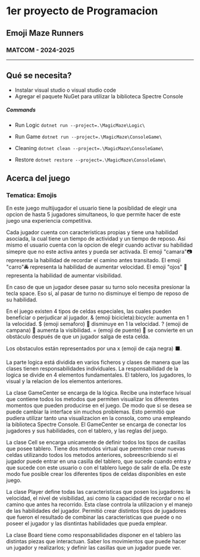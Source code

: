 # 1er proyecto de Programacion
## Emoji Maze Runners
### MATCOM - 2024-2025

---------------------------------
## Qué se necesita?
- Instalar visual studio o visual studio code
- Agregar el paquete NuGet para utilizar la biblioteca Spectre Console


##### Commands

* Run Logic `dotnet run --project=.\MagicMaze\Logic\`
* Run Game `dotnet run --project=.\MagicMaze\ConsoleGame\`


* Cleaning `dotnet clean --project=.\MagicMaze\ConsoleGame\ `
* Restore `dotnet restore --project=.\MagicMaze\ConsoleGame\ `


## Acerca del juego
### Tematica: Emojis
En este juego multijugador el usuario tiene la posiblidad de elegir una opcion de hasta 5 jugadores simultaneos, lo que permite hacer de este juego una experiencia competitiva.


Cada jugador cuenta con caracteristicas propias y tiene una habilidad asociada, la cual tiene un tiempo de actividad y un tiempo de reposo. Asi mismo el usuario cuenta con la opcion de elegir cuando activar su habilidad simepre que no este activa antes y pueda ser activada. 
El emoji "camara":camera: representa la habilidad de recordar el camino antes transitado.
El emoji "carro":oncoming_police_car: representa la habilidad de aumentar velocidad.
El emoji "ojos" :eyes: representa la habilidad de aumentar visibilidad.


En caso de que un jugador desee pasar su turno solo necesita presionar la tecla space. Eso sí, al pasar de turno no disminuye el tiempo de reposo de su habilidad. 

En el juego existen 4 tipos de celdas especiales, las cuales pueden beneficiar o perjudicar al jugador. 
& (emoji bicicleta):bicycle: aumenta en 1 la velocidad.
$ (emoji semaforo) :vertical_traffic_light: disminuye en 1 la velocidad.
? (emoji de campana) :bell: aumenta la visibilidad.
= (emoji de puente) :bridge_at_night: se convierte en un obstáculo después de que un jugador salga de esta celda.

Los obstaculos están representados por una x (emoji de caja negra) :black_large_square:. 

La parte logica está dividida en varios ficheros y clases de manera que las clases tienen  responsabilidades individuales.
La responsabilidad de la logica se divide en 4 elementos fundamentales. El tablero, los jugadores, lo visual y la relacion de los elementos anteriores.

La clase GameCenter se encarga de la lógica. Recibe una insterface Ivisual que contiene todos los metodos que permiten visualizar los diferentes momentos que pueden producirse en el juego. De modo que si se desea se puede cambiar la interface sin muchos problemas. Esto permitió que pudiera utilizar tanto una visualizacion en la consola, como una empleando la biblioteca Spectre Console. El GameCenter se encarga de conectar los jugadores y sus habilidades, con el tablero, y las reglas del juego.

La clase Cell se encarga unicamente de definir todos los tipos de casillas que posee tablero. Tiene dos metodos virtual que permiten crear nuevas celdas utilizando todos los metodos anteriores, sobreescribiendo  si el jugador puede entrar en una casilla del tablero, que sucede cuando entra y que sucede con este usuario o con el tablero luego de salir de ella. De este modo fue posible crear los diferentes tipos de celdas disponibles en este juego.

La clase Player define todas las caracteristicas que posen los jugadores: la velocidad, el nivel de visibilidad, asi como la capacidad de recordar o no el camino que antes ha recorrido. Esta clase controla la utilizacion y el manejo de las habilidades del jugador. Permitió crear distintos tipos de jugadores que fueron el resultado de combinar las caracteristicas que puede o no poseer el jugador y las disntintas habilidades que pueda emplear.

La clase Board tiene como responsabilidades disponer en el tablero las distintas piezas que interactuan. Saber los movimientos que puede hacer un jugador y realizarlos; y definir las casillas que un jugador puede ver.  









